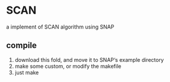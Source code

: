 # SCAN
a  implement of SCAN algorithm using SNAP


## compile

1. download this fold, and move it to SNAP‘s example directory
2. make some custom, or modify the makefile
3. just make
